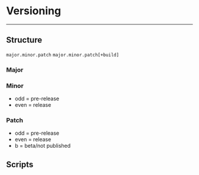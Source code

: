 # Versioning

---

## Structure

`major.minor.patch`
`major.minor.patch[+build]`

### Major

### Minor

* odd = pre-release
* even = release

### Patch

* odd = pre-release
* even = release
* <num>b = beta/not published

## Scripts
